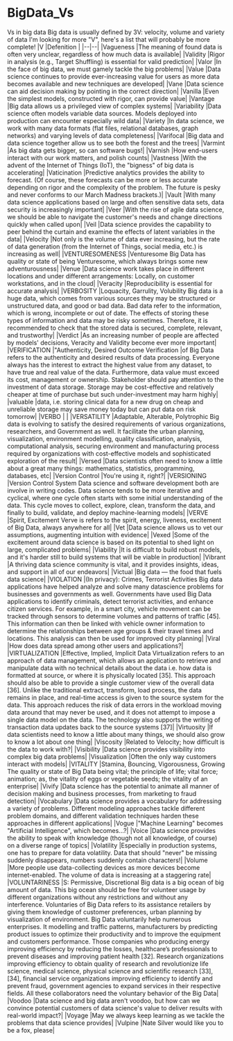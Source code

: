 # BigData_Vs
Vs in big data
Big data is usually defined by 3V: velocity, volume and variety of data
I'm looking for more "V", here's a list that will probably be more complete!
|V	|Defenition |
|--|--|
|Vagueness	|The meaning of found data is often very unclear, regardless of how much data is available|
|Validity	|Rigor in analysis (e.g., Target Shuffling) is essential for valid prediction|
|Valor	|In the face of big data, we must gamely tackle the big problems|
|Value	|Data science continues to provide ever-increasing value for users as more data becomes available and new techniques are developed|
|Vane	|Data science can aid decision making by pointing in the correct direction|
|Vanilla	|Even the simplest models, constructed with rigor, can provide value|
|Vantage	|Big data allows us a privileged view of complex systems|
|Variability	|Data science often models variable data sources. Models deployed into production can encounter especially wild data|
|Variety	|In data science, we work with many data formats (flat files, relational databases, graph networks) and varying levels of data completeness|
|Varifocal	|Big data and data science together allow us to see both the forest and the trees|
|Varmint	|As big data gets bigger, so can software bugs!|
|Varnish	|How end-users interact with our work matters, and polish counts|
|Vastness	|With the advent of the Internet of Things (IoT), the "bigness" of big data is accelerating|
|Vaticination	|Predictive analytics provides the ability to forecast. (Of course, these forecasts can be more or less accurate depending on rigor and the complexity of the problem. The future is pesky and never conforms to our March Madness brackets.)|
|Vault	|With many data science applications based on large and often sensitive data sets, data security is increasingly important|
|Veer	|With the rise of agile data science, we should be able to navigate the customer's needs and change directions quickly when called upon|
|Veil	|Data science provides the capability to peer behind the curtain and examine the effects of latent variables in the data|
|Velocity	|Not only is the volume of data ever increasing, but the rate of data generation (from the Internet of Things, social media, etc.) is increasing as well|
|VENTURESOMENESS	|Venturesome Big Data has quality or state of being Venturesome, which always brings some new adventurousness|
|Venue	|Data science work takes place in different locations and under different arrangements: Locally, on customer workstations, and in the cloud|
|Veracity	|Reproducibility is essential for accurate analysis|
|VERBOSITY	|Loquacity, Garrulity, Volubility Big data is a huge data, which comes from various sources they may be structured or unstructured data, and good or bad data. Bad data refer to the information, which is wrong, incomplete or out of date. The effects of storing these types of information and data may be risky sometimes. Therefore, it is recommended to check that the stored data is secured, complete, relevant, and trustworthy|
|Verdict	|As an increasing number of people are affected by models' decisions, Veracity and Validity become ever more important|
|VERIFICATION	|"Authenticity, Desired Outcome Verification |of Big Data refers to the authenticity and desired results of data processing. Everyone always has the interest to extract the highest value from any dataset, to have true and real value of the data. Furthermore, data value must exceed its cost, management or ownership. Stakeholder should pay attention to the investment of data storage. Storage may be cost-effective and relatively cheaper at time of purchase but such under-investment may harm highly|
|valuable |data, i.e. storing clinical data for a new drug on cheap and unreliable storage may save money today but can put data on risk tomorrow|
|VERBO |  |
|VERSATILITY	|Adaptable, Alterable, Polytrophic Big data is evolving to satisfy the desired requirements of various organizations, researchers, and Government as well. It facilitate the urban planning, visualization, environment modelling, quality classification, analysis, computational analysis, securing environment and manufacturing process required by organizations with cost-effective models and sophisticated exploration of the result|
|Versed	|Data scientists often need to know a little about a great many things: mathematics, statistics, programming, databases, etc|
|Version Control	|You're using it, right?|
|VERSIONING	|Version Control System Data science and software development both are involve in writing codes. Data science tends to be more iterative and cyclical, where one cycle often starts with some initial understanding of the data. This cycle moves to collect, explore, clean, transform the data, and finally to build, validate, and deploy machine-learning models|
|VERVE	|Spirit, Excitement Verve is refers to the spirit, energy, liveness, excitement of Big Data, always anywhere for all|
|Vet	|Data science allows us to vet our assumptions, augmenting intuition with evidence|
|Vexed	|Some of the excitement around data science is based on its potential to shed light on large, complicated problems|
|Viability	|It is difficult to build robust models, and it's harder still to build systems that will be viable in production|
|Vibrant	|A thriving data science community is vital, and it provides insights, ideas, and support in all of our endeavors|
|Victual	|Big data — the food that fuels data science|
|VIOLATION	|(In privacy): Crimes, Terrorist Activities Big data applications have helped analyze and solve many datascience problems for businesses and governments as well. Governments have used Big Data applications to identify criminals, detect terrorist activities, and enhance citizen services. For example, in a smart city, vehicle movement can be tracked through sensors to determine volumes and patterns of traffic [45]. This information can then be linked with vehicle owner information to determine the relationships between age groups & their travel times and locations. This analysis can then be used for improved city planning|
|Viral	|How does data spread among other users and applications?|
|VIRTUALIZATION	|Effective, Implied, Implicit Data Virtualization refers to an approach of data management, which allows an application to retrieve and manipulate data with no technical details about the data i.e. how data is formatted at source, or where it is physically located [35]. This approach should also be able to provide a single customer view of the overall data [36]. Unlike the traditional extract, transform, load process, the data remains in place, and real-time access is given to the source system for the data. This approach reduces the risk of data errors in the workload moving data around that may never be used, and it does not attempt to impose a single data model on the data. The technology also supports the writing of transaction data updates back to the source systems [37]|
|Virtuosity	|If data scientists need to know a little about many things, we should also grow to know a lot about one thing|
|Viscosity	|Related to Velocity; how difficult is the data to work with?|
|Visibility	|Data science provides visibility into complex big data problems|
|Visualization	|Often the only way customers interact with models|
|VITALITY	|Stamina, Bouncing, Vigorousness, Growing The quality or state of Big Data being vital; the principle of life; vital force; animation; as, the vitality of eggs or vegetable seeds; the vitality of an enterprise|
|Vivify	|Data science has the potential to animate all manner of decision making and business processes, from marketing to fraud detection|
|Vocabulary	|Data science provides a vocabulary for addressing a variety of problems. Different modeling approaches tackle different problem domains, and different validation techniques harden these approaches in different applications|
|Vogue	|"Machine Learning" becomes "Artificial Intelligence", which becomes...?|
|Voice	|Data science provides the ability to speak with knowledge (though not all knowledge, of course) on a diverse range of topics|
|Volatility	|Especially in production systems, one has to prepare for data volatility. Data that should "never" be missing suddenly disappears, numbers suddenly contain characters!|
|Volume	|More people use data-collecting devices as more devices become internet-enabled. The volume of data is increasing at a staggering rate|
|VOLUNTARINESS	|S: Permissive, Discretional Big data is a big ocean of big amount of data. This big ocean should be free for volunteer usage by different organizations without any restrictions and without any interference. Voluntaries of Big Data refers to its assistance retailers by giving them knowledge of customer preferences, urban planning by visualization of environment. Big Data voluntarily help numerous enterprises. It modelling and traffic patterns, manufacturers by predicting product issues to optimize their productivity and to improve the equipment and customers performance. Those companies who producing energy improving efficiency by reducing the losses, healthcare’s professionals to prevent diseases and improving patient health [32]. Research organizations improving efficiency to obtain quality of research and revolutionize life science, medical science, physical science and scientific research [33], [34], financial service organizations improving efficiency to identify and prevent fraud, government agencies to expand services in their respective fields. All these collaborators need the voluntary behavior of the Big Data|
|Voodoo	|Data science and big data aren't voodoo, but how can we convince potential customers of data science's value to deliver results with real-world impact?|
|Voyage	|May we always keep learning as we tackle the problems that data science provides|
|Vulpine	|Nate Silver would like you to be a fox, please|
